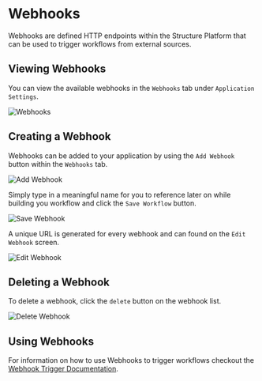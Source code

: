 # Webhooks

Webhooks are defined HTTP endpoints within the Structure Platform that can be used to trigger workflows from external sources.

## Viewing Webhooks

You can view the available webhooks in the `Webhooks` tab under `Application Settings`.

![Webhooks](/images/applications/webhooks.png "Webhooks")

## Creating a Webhook

Webhooks can be added to your application by using the `Add Webhook` button within the `Webhooks` tab.

![Add Webhook](/images/applications/add-webhook.png "Add Webhook")

Simply type in a meaningful name for you to reference later on while building you workflow and click the `Save Workflow` button.

![Save Webhook](/images/applications/save-webhook.png "Save Webhook")

A unique URL is generated for every webhook and can found on the `Edit Webhook` screen.

![Edit Webhook](/images/applications/edit-webhook.png "Edit Webhook")

## Deleting a Webhook

To delete a webhook, click the `delete` button on the webhook list.

![Delete Webhook](/images/applications/delete-webhook.png "Delete Webhook")

## Using Webhooks

For information on how to use Webhooks to trigger workflows checkout the [Webhook Trigger Documentation](/workflows/triggers/webhook/).
